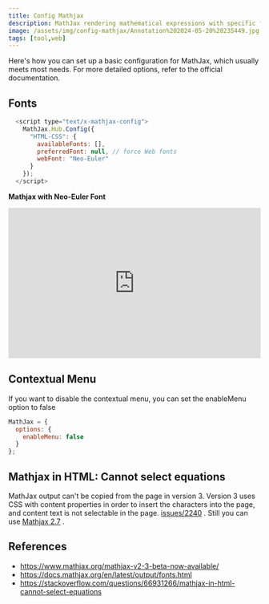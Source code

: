 ```yaml
---
title: Config Mathjax
description: MathJax rendering mathematical expressions with specific fonts and options
image: /assets/img/config-mathjax/Annotation%202024-05-20%20235449.jpg
tags: [tool,web]
---
```

 
Here's how you can set up a basic configuration for MathJax, which usually meets most needs. For more detailed options, refer to the official documentation.

## Fonts

```js
  <script type="text/x-mathjax-config">
    MathJax.Hub.Config({
      "HTML-CSS": {
        availableFonts: [],
        preferredFont: null, // force Web fonts
        webFont: "Neo-Euler"
      }
    });
  </script>
```

**Mathjax with Neo-Euler Font**

<iframe height="300" style="width: 100%;" scrolling="no" title="Mathjax with  Neo-Euler Font" src="https://codepen.io/mrinalcs/embed/QWRNNXz?default-tab=html%2Cresult" frameborder="no" loading="lazy" allowtransparency="true" allowfullscreen="true">
  See the Pen <a href="https://codepen.io/mrinalcs/pen/QWRNNXz">
  Mathjax with  Neo-Euler Font</a> by Mrinal (<a href="https://codepen.io/mrinalcs">@mrinalcs</a>)
  on <a href="https://codepen.io">CodePen</a>.
</iframe>
 
 

## Contextual Menu
If you want to disable the contextual menu, you can set the enableMenu option to false
```js
MathJax = {
  options: {
    enableMenu: false
  }
};
```

## Mathjax in HTML: Cannot select equations

MathJax output can't be copied  from the page in version 3. Version 3 uses CSS with content properties in order to insert the characters into the page, and content text is not selectable in the page. [issues/2240](https://github.com/mathjax/MathJax/issues/2240) . Still you can use [Mathjax 2.7](https://docs.mathjax.org/en/v2.7-latest/) .

## References

- <https://www.mathjax.org/mathjax-v2-3-beta-now-available/>
- <https://docs.mathjax.org/en/latest/output/fonts.html>
- <https://stackoverflow.com/questions/66931266/mathjax-in-html-cannot-select-equations>
